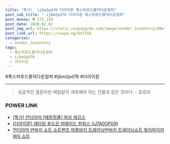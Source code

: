 ```yaml
--- 
title: "특가!  ijbm2pd76 더아이잗 폭스퍼후드롱덕다운점퍼" 
post_sub_title: " ijbm2pd76 더아이잗 폭스퍼후드롱덕다운점퍼" 
post_money: ₩ 175,120 
post_date: 2020.02.02 
post_img_url: https://static.coupangcdn.com/image/vendor_inventory/88ef/8571af3c135467413ddcb56a6b897a55ee7fe9c372f4e0fb91c12fbb40fb.jpg 
post_link_url: https://coupa.ng/bnT2SX 
categories: 
  - vendor_inventory 
tags: 
  - 폭스퍼후드롱덕다운점퍼 
  - ijbm2pd76 
  - 더아이잗 
--- 
```

  #폭스퍼후드롱덕다운점퍼 #ijbm2pd76 #더아이잗 
<hr> 

> 성공적인 결혼이란 매일같이 개축해야 하는 건물과 같은 것이다. - 모로아 


### POWER LINK

* <a href="https://blog.naver.com/santokki14/221789243925" target="_blank">[특가] 언더아머 [매장정품] 여성 레깅스</a>
* <a href="https://blog.naver.com/santokki14/221778060044" target="_blank">[더아이잗] 레터링 후드끈 머메이드 원피스 (IJ7A0OP09)</a>
* <a href="https://blog.naver.com/sakai111/221783153476" target="_blank">언더아마 반바지 쇼트 쇼트팬츠 여름바지 트레이닝반바지 트레이닝쇼트 퀄리파이어 WG 쇼트</a>

